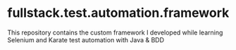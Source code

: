 # fullstack.test.automation.framework
This repository contains the custom framework I developed while learning Selenium and Karate test automation with Java &amp; BDD
